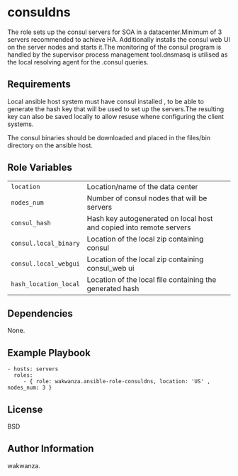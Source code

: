 consuldns
=========

The role sets up the consul servers for SOA in a datacenter.Minimum of 3 servers recommended to achieve HA.
Additionally installs the consul web UI on the server nodes and starts it.The monitoring of the consul program is handled by the supervisor process management tool.dnsmasq is utilised as the local resolving agent  for the .consul queries.

Requirements
------------

Local ansible host system must have consul installed , to be able to generate the hash key that will be used to set up the servers.The resulting key can also be saved locally to allow resuse whene configuring the client systems.

The consul binaries should be downloaded and placed in the files/bin directory on the ansible host.

Role Variables
--------------

|                 |                                                    |
| ----------------|--------------------------------------------------|
| `location`      | Location/name of the data center                             |
| `nodes_num`    | Number of consul nodes that will be servers    |
| `consul_hash`    | Hash key autogenerated on local host and copied into remote servers                     |
| `consul.local_binary`    | Location of the local zip containing consul            |
| `consul.local_webgui`    | Location of the local zip containing consul_web ui            |
| `hash_location_local`    | Location of the local file containing the generated hash            |

Dependencies
------------

None.

Example Playbook
----------------

    - hosts: servers
      roles:
         - { role: wakwanza.ansible-role-consuldns, location: 'US' , nodes_num: 3 }

License
-------

BSD

Author Information
------------------

wakwanza.
